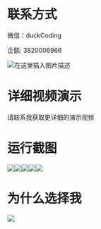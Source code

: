 # 联系方式

微信：duckCoding

企鹅: 3820006966

![在这里插入图片描述](http://upload.cxycsx.vip/91ab4bcb4f2c4c6db86365bb6d6e9c62.jpeg)

# 详细视频演示

请联系我获取更详细的演示视频

# 运行截图

![](http://www.bysj52.com/uploadfile/ueditor/image/202306/%E6%AF%95%E8%AE%BEssm814%E5%9F%BA%E4%BA%8EJSP%E7%9A%84%E5%AE%B6%E7%BA%BA%E7%94%A8%E5%93%81%E9%94%80%E5%94%AE%E7%AE%A1%E7%90%86%E7%B3%BB%E7%BB%9F+jsp%E6%AF%95%E4%B8%9A%E8%AE%BE%E8%AE%A1/3.png)![](http://www.bysj52.com/uploadfile/ueditor/image/202306/%E6%AF%95%E8%AE%BEssm814%E5%9F%BA%E4%BA%8EJSP%E7%9A%84%E5%AE%B6%E7%BA%BA%E7%94%A8%E5%93%81%E9%94%80%E5%94%AE%E7%AE%A1%E7%90%86%E7%B3%BB%E7%BB%9F+jsp%E6%AF%95%E4%B8%9A%E8%AE%BE%E8%AE%A1/1.png)![](http://www.bysj52.com/uploadfile/ueditor/image/202306/%E6%AF%95%E8%AE%BEssm814%E5%9F%BA%E4%BA%8EJSP%E7%9A%84%E5%AE%B6%E7%BA%BA%E7%94%A8%E5%93%81%E9%94%80%E5%94%AE%E7%AE%A1%E7%90%86%E7%B3%BB%E7%BB%9F+jsp%E6%AF%95%E4%B8%9A%E8%AE%BE%E8%AE%A1/2.png)![](http://www.bysj52.com/uploadfile/ueditor/image/202306/%E6%AF%95%E8%AE%BEssm814%E5%9F%BA%E4%BA%8EJSP%E7%9A%84%E5%AE%B6%E7%BA%BA%E7%94%A8%E5%93%81%E9%94%80%E5%94%AE%E7%AE%A1%E7%90%86%E7%B3%BB%E7%BB%9F+jsp%E6%AF%95%E4%B8%9A%E8%AE%BE%E8%AE%A1/5.png)![](http://www.bysj52.com/uploadfile/ueditor/image/202306/%E6%AF%95%E8%AE%BEssm814%E5%9F%BA%E4%BA%8EJSP%E7%9A%84%E5%AE%B6%E7%BA%BA%E7%94%A8%E5%93%81%E9%94%80%E5%94%AE%E7%AE%A1%E7%90%86%E7%B3%BB%E7%BB%9F+jsp%E6%AF%95%E4%B8%9A%E8%AE%BE%E8%AE%A1/4.png)

# 为什么选择我

![](http://upload.cxycsx.vip/%E7%A8%8B%E5%BA%8F%E8%AE%BE%E8%AE%A1.png)

